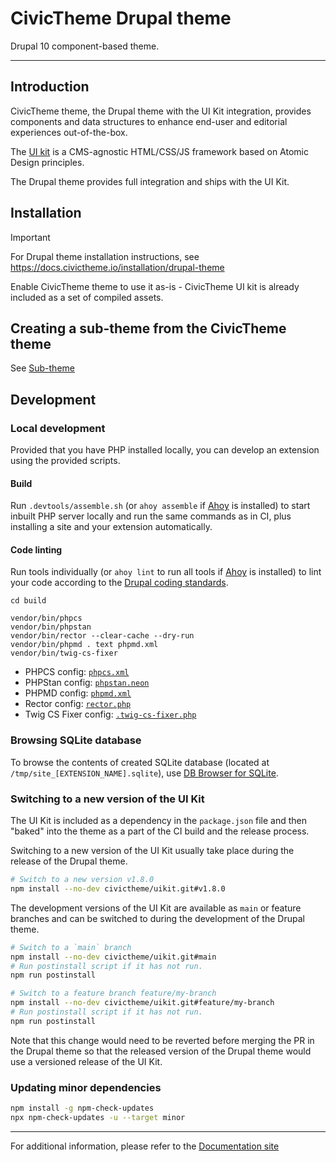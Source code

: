 # CivicTheme Drupal theme

Drupal 10 component-based theme.

----

## Introduction

CivicTheme theme, the Drupal theme with the UI Kit integration, provides
components and data structures to enhance end-user and editorial experiences
out-of-the-box.

The [UI kit](https://github.com/civictheme/uikit)
is a CMS-agnostic HTML/CSS/JS framework based on Atomic Design principles.

The Drupal theme provides full integration and ships with the UI Kit.

## Installation

> [!IMPORTANT]
> For Drupal theme installation instructions, see https://docs.civictheme.io/installation/drupal-theme

Enable CivicTheme theme to use it as-is - CivicTheme UI kit is
already included as a set of compiled assets.

## Creating a sub-theme from the CivicTheme theme

See [Sub-theme](https://github.com/civictheme/docs/blob/main/development/drupal-theme/sub-theme.md)

## Development

### Local development

Provided that you have PHP installed locally, you can develop an extension using
the provided scripts.

#### Build

Run `.devtools/assemble.sh` (or `ahoy assemble`
if [Ahoy](https://github.com/ahoy-cli/ahoy) is installed) to start inbuilt PHP
server locally and run the same commands as in CI, plus installing a site and
your extension automatically.

#### Code linting

Run tools individually (or `ahoy lint` to run all tools
if [Ahoy](https://github.com/ahoy-cli/ahoy) is installed) to lint your code
according to
the [Drupal coding standards](https://www.drupal.org/docs/develop/standards).

```
cd build

vendor/bin/phpcs
vendor/bin/phpstan
vendor/bin/rector --clear-cache --dry-run
vendor/bin/phpmd . text phpmd.xml
vendor/bin/twig-cs-fixer
```

- PHPCS config: [`phpcs.xml`](phpcs.xml)
- PHPStan config: [`phpstan.neon`](phpstan.neon)
- PHPMD config: [`phpmd.xml`](phpmd.xml)
- Rector config: [`rector.php`](rector.php)
- Twig CS Fixer config: [`.twig-cs-fixer.php`](.twig-cs-fixer.php)

### Browsing SQLite database

To browse the contents of created SQLite database
(located at `/tmp/site_[EXTENSION_NAME].sqlite`),
use [DB Browser for SQLite](https://sqlitebrowser.org/).

### Switching to a new version of the UI Kit

The UI Kit is included as a dependency in the `package.json` file and then
"baked" into the theme as a part of the CI build and the release process.

Switching to a new version of the UI Kit usually take place during the release
of the Drupal theme.

```bash
# Switch to a new version v1.8.0
npm install --no-dev civictheme/uikit.git#v1.8.0
```

The development versions of the UI Kit are available as `main` or feature
branches and can be switched to during the development of the Drupal theme.

```bash
# Switch to a `main` branch
npm install --no-dev civictheme/uikit.git#main
# Run postinstall script if it has not run.
npm run postinstall
```

```bash
# Switch to a feature branch feature/my-branch
npm install --no-dev civictheme/uikit.git#feature/my-branch
# Run postinstall script if it has not run.
npm run postinstall
```

Note that this change would need to be reverted before merging the PR in the
Drupal theme so that the released version of the Drupal theme would use a
versioned release of the UI Kit.

### Updating minor dependencies

```bash
npm install -g npm-check-updates
npx npm-check-updates -u --target minor
```

---

For additional information, please refer to
the [Documentation site](https://docs.civictheme.io/drupal-theme)
